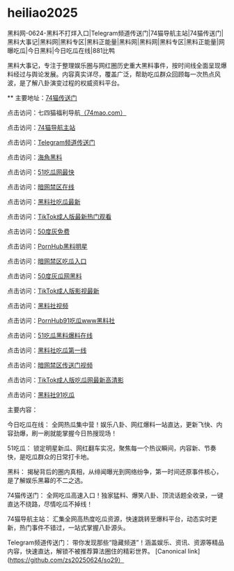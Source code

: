 # heiliao2025
黑料网-0624-黑料不打烊入口|Telegram频道传送门|74猫导航主站|74猫传送门|黑料大事记|黑料网|黑料专区|黑料正能量|黑料网|黑料网|黑料专区|黑料正能量|网曝吃瓜|今日黑料|今日吃瓜在线|881比鸭

黑料大事记，专注于整理娱乐圈与网红圈历史重大黑料事件，按时间线全面呈现爆料经过与舆论发展。内容真实详尽，覆盖广泛，帮助吃瓜群众回顾每一次热点风波，是了解八卦演变过程的权威资料平台。

** 主要地址：<a href="https://74mao.com/">74猫传送门</a>

点击访问：七四猫福利导航<a href="https://74mao.com/">（74mao.com）</a>

点击访问：<a href="https://74mao.com/">74猫导航主站</a>

点击访问：<a href="https://74mao.com/">Telegram频道传送门</a>

点击访问：<a href="https://pi88-3.pages.dev/">海角黑料</a>

点击访问：<a href="https://pi124.pages.dev/">51吃瓜网最快</a>

点击访问：<a href="https://pi08.pages.dev/">暗网禁区在线</a>

点击访问：<a href="https://pi456.pages.dev/">黑料社吃瓜最新</a>

点击访问：<a href="https://pi66.pages.dev/">TikTok成人版最新热门观看</a>

点击访问：<a href="https://pi79.pages.dev/">50度灰免费 </a>

点击访问：<a href="https://pi100.pages.dev/">PornHub黑料明星</a>

点击访问：<a href="https://pi87.pages.dev/">暗网禁区吃瓜入口</a>

点击访问：<a href="https://pi025.pages.dev/">50度灰瓜网黑料</a>

点击访问：<a href="https://pi40.pages.dev/">TikTok成人版影视最新</a>

点击访问：<a href="https://pi69-01.pages.dev/">黑料社视频</a>

点击访问：<a href="https://pi08-1.pages.dev/">PornHub91吃瓜www黑料社</a>

点击访问：<a href="https://pi21.pages.dev/">51吃瓜黑料爆料在线</a>

点击访问：<a href="https://pi45.pages.dev/">黑料社吃瓜第一线</a>

点击访问：<a href="https://pi114.pages.dev/">暗网禁区传送门视频</a>

点击访问：<a href="https://pi54.pages.dev/">TikTok成人版吃瓜网最新高清影</a>

点击访问：<a href="https://pi10-1.pages.dev/">黑料社91吃瓜</a>

主要内容：

今日吃瓜在线：
全网热瓜集中营！娱乐八卦、网红爆料一站直达，更新飞快、内容劲爆，刷一刷就能掌握今日热搜现场！

51吃瓜：
锁定明星新瓜、网红翻车实况，聚焦每一个热议瞬间，内容新、节奏快，是吃瓜群众的日常打卡地。

黑料：
揭秘背后的圈内真相，从绯闻曝光到网络纷争，第一时间还原事件核心，是了解娱乐黑幕的不二之选。

74猫传送门：
全网吃瓜高速入口！独家猛料、爆笑八卦、顶流话题全收录，一键直达不绕路，尽情吃瓜不掉线！

74猫导航主站：
汇集全网高热度吃瓜资源，快速跳转至爆料平台，动态实时更新，热门事件不错过，一站式掌握八卦源头。

Telegram频道传送门：
带你发现那些“隐藏频道”！涵盖娱乐、资讯、资源等精品内容，快速直达，解锁不被推荐算法圈住的精彩世界。
[Canonical link](https://github.com/zs20250624/so29）
